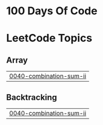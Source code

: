 # 100 Days Of Code

<!---LeetCode Topics Start-->
# LeetCode Topics
## Array
|  |
| ------- |
| [0040-combination-sum-ii](https://github.com/divijakinger/PlacementPrep/tree/master/0040-combination-sum-ii) |
## Backtracking
|  |
| ------- |
| [0040-combination-sum-ii](https://github.com/divijakinger/PlacementPrep/tree/master/0040-combination-sum-ii) |
<!---LeetCode Topics End-->